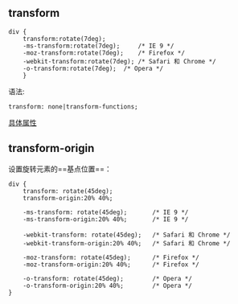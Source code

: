 ## transform


```
div {
    transform:rotate(7deg);
    -ms-transform:rotate(7deg); 	/* IE 9 */
    -moz-transform:rotate(7deg); 	/* Firefox */
    -webkit-transform:rotate(7deg); /* Safari 和 Chrome */
    -o-transform:rotate(7deg); 	/* Opera */
    }
```
语法:
```
transform: none|transform-functions;
```
[具体属性](http://www.w3school.com.cn/cssref/pr_transform.asp)
## transform-origin

设置旋转元素的==基点位置==：

```
div {
    transform: rotate(45deg);
    transform-origin:20% 40%;
    
    -ms-transform: rotate(45deg); 		/* IE 9 */
    -ms-transform-origin:20% 40%; 		/* IE 9 */
    
    -webkit-transform: rotate(45deg);	/* Safari 和 Chrome */
    -webkit-transform-origin:20% 40%;	/* Safari 和 Chrome */
    
    -moz-transform: rotate(45deg);		/* Firefox */
    -moz-transform-origin:20% 40%;		/* Firefox */
    
    -o-transform: rotate(45deg);		/* Opera */
    -o-transform-origin:20% 40%;		/* Opera */
}
```
